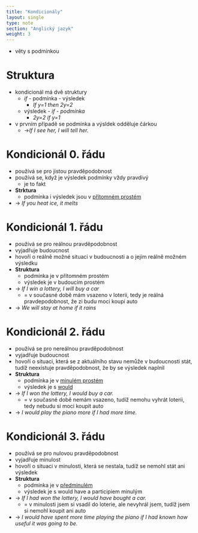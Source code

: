 ```yaml
---
title: "Kondicionály"
layout: single
type: note
section: "Anglický jazyk"
weight: 3
---
```

- věty s podmínkou
# Struktura
- kondicionál má dvě struktury
    - _if_ - podmínka - výsledek
        - _If y=1 then 2y=2_
    - výsledek - _if_ - _podmínka_
        - _2y=2 if y=1_
- v prvním případě se podmínka a výsldek odděluje čárkou
    - ->_If I see her, I will tell her._
# Kondicionál 0. řádu
- používá se pro jistou pravděpodobnost
- používá se, když je výsledek podmínky vždy pravdivý
    - je to fakt
- **Strktura**
    - podmínka i výsledek jsou v [přítomném prostém](/notes/research/english/present-simple)
- -> _If you heat ice, it melts_
# Kondicionál 1. řádu
- používá se pro reálnou pravděpodobnost
- vyjadřuje budoucnost
- hovoří o reálně možné situaci v budoucnosti a o jejím reálně možném výsledku
- **Struktura**
    - podmínka je v přítomném prostém
    - výsledek je v budoucím prostém
- -> _If I win a lottery, I will buy a car_
    - = v současné době mám vsazeno v loterii, tedy je reálná pravdepodobnost, že zi budu moci koupi auto
- -> _We will stay at home if it rains_
# Kondicionál 2. řádu
- používá se pro nereálnou pravděpodobnost
- vyjadřuje budoucnost
- hovoří o situaci, která se z aktuálního stavu nemůže v budoucnosti stát, tudíž neexistuje pravděpodobnost, že by se výsledek naplnil
- **Struktura**
    - podmínka je v [minulém prostém](/notes/research/english/past-simple)
    - výsledek je s [would](/notes/research/english/would)
- -> _If I won the lottery, I would buy a car._
    - = v současné době nemám vsazeno, tudíž nemohu vyhrát loterii, tedy nebudu si moci koupit auto
- -> _I would play the piano more if I had more time._
# Kondicionál 3. řádu
- používá se pro nulovou pravděpodobnost
- vyjadřuje minulost
- hovoří o situaci v minulosti, která se nestala, tudíž se nemohl stát ani výsledek
- **Struktura**
    - podmínka je v [předminulém](/notes/research/english/past-perfect)
    - výsledek je s would have a participiem minulým
- -> _If I had won the lottery, I would have bought a car._
    - = v minulosti jsem si vsadil do loterie, ale nevyhrál jsem, tudíž jsem si nemohl koupit ani auto
- -> _I would have spent more time playing the piano if I had known how useful it was going to be._